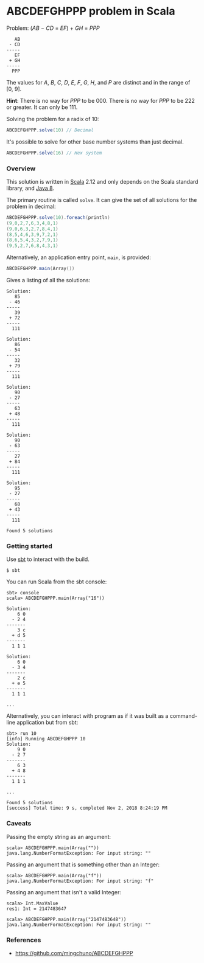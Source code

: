 ABCDEFGHPPP problem in Scala
============================

Problem: (_AB_ − _CD_ = _EF_) + _GH_ = _PPP_

       AB
     - CD
    -----
       EF
     + GH
    -----
      PPP

The values for _A_, _B_, _C_, _D_, _E_, _F_, _G_, _H_, and _P_
are distinct and in the range of [0, 9].

**Hint**: There is no way for _PPP_ to be 000.  There is no way for
  _PPP_ to be 222 or greater.  It can only be 111.

Solving the problem for a radix of 10:

```scala
ABCDEFGHPPP.solve(10) // Decimal
```

It's possible to solve for other base number systems than just
decimal.

```scala
ABCDEFGHPPP.solve(16) // Hex system
```

### Overview

This solution is written in [Scala] 2.12 and only depends on the Scala
standard library, and [Java 8].

The primary routine is called `solve`.  It can give the set of all
solutions for the problem in decimal:

```scala
ABCDEFGHPPP.solve(10).foreach(println)
(9,0,2,7,6,3,4,8,1)
(9,0,6,3,2,7,8,4,1)
(8,5,4,6,3,9,7,2,1)
(8,6,5,4,3,2,7,9,1)
(9,5,2,7,6,8,4,3,1)
```

Alternatively, an application entry point, `main`, is provided:

```scala
ABCDEFGHPPP.main(Array())
```

Gives a listing of all the solutions:

```
Solution:
   85
 - 46
-----
   39
 + 72
-----
  111

Solution:
   86
 - 54
-----
   32
 + 79
-----
  111

Solution:
   90
 - 27
-----
   63
 + 48
-----
  111

Solution:
   90
 - 63
-----
   27
 + 84
-----
  111

Solution:
   95
 - 27
-----
   68
 + 43
-----
  111

Found 5 solutions
```

### Getting started

Use [sbt](http://www.scala-sbt.org/) to interact with the build.

```
$ sbt
```

You can run Scala from the sbt console:

```
sbt> console
scala> ABCDEFGHPPP.main(Array("16"))
```

```
Solution:
    6 0
  - 2 4
-------
    3 c
  + d 5
-------
  1 1 1

Solution:
    6 0
  - 3 4
-------
    2 c
  + e 5
-------
  1 1 1

...
```

Alternatively, you can interact with program as if it was built as a
command-line application but from sbt:

```
sbt> run 10
[info] Running ABCDEFGHPPP 10
Solution:
    9 0
  - 2 7
-------
    6 3
  + 4 8
-------
  1 1 1

...

Found 5 solutions
[success] Total time: 9 s, completed Nov 2, 2018 8:24:19 PM
```

### Caveats

Passing the empty string as an argument:

```
scala> ABCDEFGHPPP.main(Array(""))
java.lang.NumberFormatException: For input string: ""
```

Passing an argument that is something other than an Integer:

```
scala> ABCDEFGHPPP.main(Array("f"))
java.lang.NumberFormatException: For input string: "f"
```

Passing an argument that isn't a valid Integer:

```
scala> Int.MaxValue
res1: Int = 2147483647

scala> ABCDEFGHPPP.main(Array("2147483648"))
java.lang.NumberFormatException: For input string: ""
```

### References

- https://github.com/mingchuno/ABCDEFGHPPP

[Java 8]: http://docs.oracle.com/javase/8/docs/api/
[sbt]: http://scala-sbt.org
[Scala]: http://scala-lang.org
